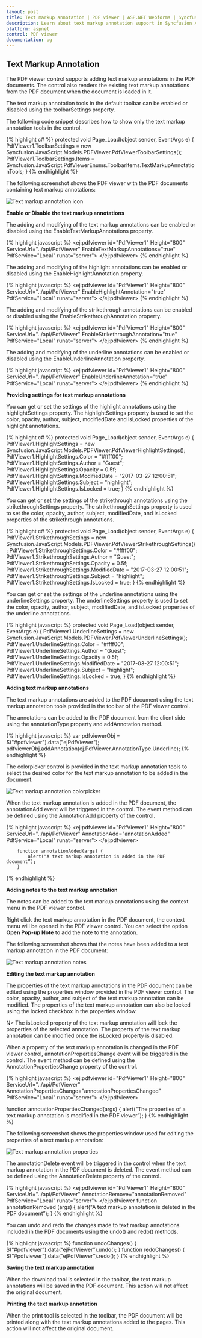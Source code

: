 ```yaml
---
layout: post
title: Text markup annotation | PDF viewer | ASP.NET Webforms | Syncfusion
description: Learn about text markup annotation support in Syncfusion ASP.NET Webforms PDF viewer control and more details.
platform: aspnet
control: PDF viewer
documentation: ug
---
```


## Text Markup Annotation

The PDF viewer control supports adding text markup annotations in the PDF documents. The control also renders the existing text markup annotations from the PDF document when the document is loaded in it.

The text markup annotation tools in the default toolbar can be enabled or disabled using the toolbarSettings property.

The following code snippet describes how to show only the text markup annotation tools in the control.

{% highlight c# %}
protected void Page_Load(object sender, EventArgs e)
        {
            PdfViewer1.ToolbarSettings = new Syncfusion.JavaScript.Models.PDFViewer.PdfViewerToolbarSettings();
            PdfViewer1.ToolbarSettings.Items = Syncfusion.JavaScript.PdfViewerEnums.ToolbarItems.TextMarkupAnnotationTools;
        }
{% endhighlight %}

The following screenshot shows the PDF viewer with the PDF documents containing text markup annotations:

![Text markup annotation icon](Text-Markup-Annotation_images/Text_Markup_Annotations_img1.png)

**Enable or Disable the text markup annotations**

The adding and modifying of the text markup annotations can be enabled or disabled using the EnableTextMarkupAnnotations property.

{% highlight javascript %}
<ej:pdfviewer id="PdfViewer1" Height="800"  
            ServiceUrl="../api/PdfViewer" EnableTextMarkupAnnotations="true"
            PdfService="Local"
            runat="server">
        </ej:pdfviewer>
{% endhighlight %}

The adding and modifying of the highlight annotations can be enabled or disabled using the EnableHighlightAnnotation property.

{% highlight javascript %}
<ej:pdfviewer id="PdfViewer1" Height="800"  
            ServiceUrl="../api/PdfViewer" EnableHighlightAnnotation="true"
            PdfService="Local"
            runat="server">
        </ej:pdfviewer>
{% endhighlight %}

The adding and modifying of the strikethrough annotations can be enabled or disabled using the EnableStrikethroughAnnotation property.

{% highlight javascript %}
<ej:pdfviewer id="PdfViewer1" Height="800"  
            ServiceUrl="../api/PdfViewer" EnableStrikethroughAnnotation="true"
            PdfService="Local"
            runat="server">
        </ej:pdfviewer>
{% endhighlight %}

The adding and modifying of the underline annotations can be enabled or disabled using the EnableUnderlineAnnotation property.

{% highlight javascript %}
  <ej:pdfviewer id="PdfViewer1" Height="800"  
            ServiceUrl="../api/PdfViewer" EnableUnderlineAnnotation="true"
            PdfService="Local"
            runat="server">
        </ej:pdfviewer>
{% endhighlight %}

**Providing settings for text markup annotations**

You can get or set the settings of the highlight annotations using the highlightSettings property. The highlightSettings property is used to set the color, opacity, author, subject, modifiedDate and isLocked properties of the highlight annotations.

{% highlight c# %}
protected void Page_Load(object sender, EventArgs e)
        {
            PdfViewer1.HighlightSettings = new Syncfusion.JavaScript.Models.PDFViewer.PdfViewerHighlightSettings();
            PdfViewer1.HighlightSettings.Color = "#ffff00";
            PdfViewer1.HighlightSettings.Author = "Guest";
            PdfViewer1.HighlightSettings.Opacity = 0.5f;
            PdfViewer1.HighlightSettings.ModifiedDate = "2017-03-27 12:00:51";
            PdfViewer1.HighlightSettings.Subject = "highlight";
            PdfViewer1.HighlightSettings.IsLocked = true;
        }
{% endhighlight %}

You can get or set the settings of the strikethrough annotations using the strikethroughSettings property. The strikethroughSettings property is used to set the color, opacity, author, subject, modifiedDate, and isLocked properties of the strikethrough annotations.

{% highlight c# %}
   protected void Page_Load(object sender, EventArgs e)
        {
            PdfViewer1.StrikethroughSettings = new Syncfusion.JavaScript.Models.PDFViewer.PdfViewerStrikethroughSettings();
            PdfViewer1.StrikethroughSettings.Color = "#ffff00";
            PdfViewer1.StrikethroughSettings.Author = "Guest";
            PdfViewer1.StrikethroughSettings.Opacity = 0.5f;
            PdfViewer1.StrikethroughSettings.ModifiedDate = "2017-03-27 12:00:51";
            PdfViewer1.StrikethroughSettings.Subject = "highlight";
            PdfViewer1.StrikethroughSettings.IsLocked = true;
        }
{% endhighlight %}

You can get or set the settings of the underline annotations using the underlineSettings property. The underlineSettings property is used to set the color, opacity, author, subject, modifiedDate, and isLocked properties of the underline annotations.

{% highlight javascript %}
  protected void Page_Load(object sender, EventArgs e)
        {
            PdfViewer1.UnderlineSettings = new Syncfusion.JavaScript.Models.PDFViewer.PdfViewerUnderlineSettings();
            PdfViewer1.UnderlineSettings.Color = "#ffff00";
            PdfViewer1.UnderlineSettings.Author = "Guest";
            PdfViewer1.UnderlineSettings.Opacity = 0.5f;
            PdfViewer1.UnderlineSettings.ModifiedDate = "2017-03-27 12:00:51";
            PdfViewer1.UnderlineSettings.Subject = "highlight";
            PdfViewer1.UnderlineSettings.IsLocked = true;
        }
{% endhighlight %}

**Adding text markup annotations**

The text markup annotations are added to the PDF document using the text markup annotation tools provided in the toolbar of the PDF viewer control.

The annotations can be added to the PDF document from the client side using the annotationType property and addAnnotation method.

{% highlight javascript %}
var pdfviewerObj = $("#pdfviewer").data("ejPdfViewer");
pdfviewerObj.addAnnotation(ej.PdfViewer.AnnotationType.Underline);
{% endhighlight %}

The colorpicker control is provided in the text markup annotation tools to select the desired color for the text markup annotation to be added in the document.

![Text markup annotation colorpicker](Text-Markup-Annotation_images/Text_Markup_Annotations_img2.png)

When the text markup annotation is added in the PDF document, the annotationAdd event will be triggered in the control. The event method can be defined using the AnnotationAdd property of the control.

{% highlight javascript %}
 <ej:pdfviewer id="PdfViewer1" Height="800"  
            ServiceUrl="../api/PdfViewer" AnnotationAdd="annotationAdded"
            PdfService="Local"
            runat="server">
        </ej:pdfviewer>

        function annotationAdded(args) {
            alert("A text markup annotation is added in the PDF document”);
        }

{% endhighlight %}

**Adding notes to the text markup annotation**

The notes can be added to the text markup annotations using the context menu  in the PDF viewer control.

Right click the text markup annotation in the PDF document, the context menu will be opened in the PDF viewer control. You can select the option **Open Pop-up Note** to add the note to the annotation.

The following screenshot shows that the notes have been added to a text markup annotation in the PDF document:

![Text markup annotation notes](Text-Markup-Annotation_images/Text_Markup_Annotations_img3.png)

**Editing the text markup annotation**

The properties of the text markup annotations in the PDF document can be edited using the properties window provided in the PDF viewer control. The color, opacity, author, and subject of the text markup annotation can be modified. The properties of the text markup annotation can also be locked using the locked checkbox in the properties window.

N> The isLocked property of the text markup annotation will lock the properties of the selected annotation. The property of the text markup annotation can be modified once the isLocked property is disabled.

When a property of the text markup annotation is changed in the PDF viewer control, annotationPropertiesChange event will be triggered in the control. The event method can be defined using the AnnotationPropertiesChange property of the control.

{% highlight javascript %}
<ej:pdfviewer id="PdfViewer1" Height="800"  
            ServiceUrl="../api/PdfViewer" AnnotationPropertiesChange="annotationPropertiesChanged"
            PdfService="Local"
            runat="server">
        </ej:pdfviewer>

function annotationPropertiesChanged(args) {
            alert("The properties of a text markup annotation is modified in the PDF viewer”);
        }
{% endhighlight %}

The following screenshot shows the properties window used for editing the properties of a text markup annotation:

![Text markup annotation properties](Text-Markup-Annotation_images/Text_Markup_Annotations_img4.png)

The annotationDelete event will be triggered in the control when the text markup annotation in the PDF document is deleted. The event method can be defined using the AnnotationDelete property of the control.

{% highlight javascript %}
  <ej:pdfviewer id="PdfViewer1" Height="800"  
            ServiceUrl="../api/PdfViewer" AnnotationRemove="annotationRemoved"
            PdfService="Local"
            runat="server">
        </ej:pdfviewer
function annotationRemoved (args) {
            alert("A text markup annotation is deleted in the PDF document”);
        }
{% endhighlight %}

You can undo and redo the changes made to text markup annotations included in the PDF documents using the undo() and redo() methods.

{% highlight javascript %}
 function undoChanges() {
        $(“#pdfviewer”).data(“ejPdfViewer”).undo();
    }
    function redoChanges() {
        $(“#pdfviewer”).data(“ejPdfViewer”).redo();
    }
{% endhighlight %}

**Saving the text markup annotation**

When the download tool is selected in the toolbar, the text markup annotations will be saved in the PDF document. This action will not affect the original document.

**Printing the text markup annotation**

When the print tool is selected in the toolbar, the PDF document will be printed along with the text markup annotations added to the pages. This action will not affect the original document.
